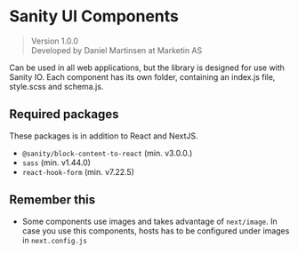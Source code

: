 # Sanity UI Components

> Version 1.0.0 <br />
> Developed by Daniel Martinsen at Marketin AS

Can be used in all web applications, but the library is designed for use with Sanity IO. Each component has its own folder, containing an index.js file, style.scss and schema.js.

## Required packages

These packages is in addition to React and NextJS.

- `@sanity/block-content-to-react` (min. v3.0.0.)
- `sass` (min. v1.44.0)
- `react-hook-form` (min. v7.22.5)

## Remember this

- Some components use images and takes advantage of `next/image`. In case you use this components, hosts has to be configured under images in `next.config.js`

